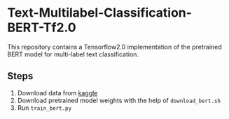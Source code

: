 # Text-Multilabel-Classification-BERT-Tf2.0

This repository contains a Tensorflow2.0 implementation of the pretrained BERT model for multi-label text classification.

## Steps

1. Download data from [kaggle](https://www.kaggle.com/c/jigsaw-toxic-comment-classification-challenge/data)
2. Download pretrained model weights with the help of `download_bert.sh`
3. Run `train_bert.py`
